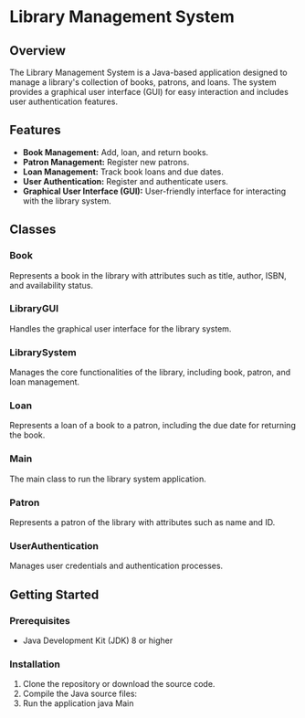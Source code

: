 # Library Management System

## Overview
The Library Management System is a Java-based application designed to manage a library's collection of books, patrons, and loans. The system provides a graphical user interface (GUI) for easy interaction and includes user authentication features.

## Features
- **Book Management:** Add, loan, and return books.
- **Patron Management:** Register new patrons.
- **Loan Management:** Track book loans and due dates.
- **User Authentication:** Register and authenticate users.
- **Graphical User Interface (GUI):** User-friendly interface for interacting with the library system.

## Classes

### Book
Represents a book in the library with attributes such as title, author, ISBN, and availability status.

### LibraryGUI
Handles the graphical user interface for the library system.

### LibrarySystem
Manages the core functionalities of the library, including book, patron, and loan management.

### Loan
Represents a loan of a book to a patron, including the due date for returning the book.

### Main
The main class to run the library system application.

### Patron
Represents a patron of the library with attributes such as name and ID.

### UserAuthentication
Manages user credentials and authentication processes.

## Getting Started

### Prerequisites
- Java Development Kit (JDK) 8 or higher

### Installation
1. Clone the repository or download the source code.
2. Compile the Java source files:
3. Run the application java Main

